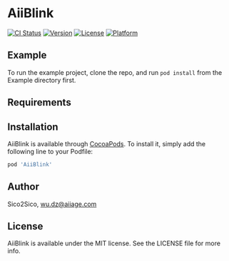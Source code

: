 # AiiBlink

[![CI Status](http://img.shields.io/travis/Sico2Sico/AiiBlink.svg?style=flat)](https://travis-ci.org/Sico2Sico/AiiBlink)
[![Version](https://img.shields.io/cocoapods/v/AiiBlink.svg?style=flat)](http://cocoapods.org/pods/AiiBlink)
[![License](https://img.shields.io/cocoapods/l/AiiBlink.svg?style=flat)](http://cocoapods.org/pods/AiiBlink)
[![Platform](https://img.shields.io/cocoapods/p/AiiBlink.svg?style=flat)](http://cocoapods.org/pods/AiiBlink)

## Example

To run the example project, clone the repo, and run `pod install` from the Example directory first.

## Requirements

## Installation

AiiBlink is available through [CocoaPods](http://cocoapods.org). To install
it, simply add the following line to your Podfile:

```ruby
pod 'AiiBlink'
```

## Author

Sico2Sico, wu.dz@aiiage.com

## License

AiiBlink is available under the MIT license. See the LICENSE file for more info.
